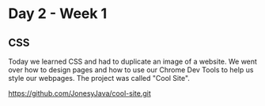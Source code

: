 # Day 2 - Week 1
## CSS
Today we learned CSS and had to duplicate an image of a website. We went over how to design pages and how to use our Chrome Dev Tools to help us style our webpages. The project was called "Cool Site".


https://github.com/JonesyJava/cool-site.git